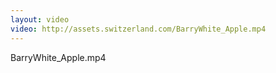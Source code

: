 ```yaml
---
layout: video
video: http://assets.switzerland.com/BarryWhite_Apple.mp4
---
```

BarryWhite_Apple.mp4
